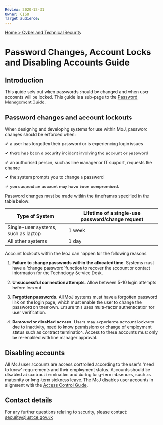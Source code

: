 ```yaml
---
Review: 2020-12-31
Owner: CISO
Target audience:
---
```


[Home > Cyber and Technical Security](home-security-policies-guides.md)

# Password Changes, Account Locks and Disabling Accounts Guide

## Introduction

This guide sets out when passwords should be changed and when user accounts will be locked. This guide is a sub-page to the [Password Management Guide](password-management-guide.md).

## Password changes and account lockouts

When designing and developing systems for use within MoJ, password changes should be enforced when:

 ✔ a user has forgotten their password or is experiencing login issues

 ✔ there has been a security incident involving the account or password

 ✔ an authorised person, such as line manager or IT support, requests the change

 ✔ the system prompts you to change a password

 ✔ you suspect an account may have been compromised.

Password changes must be made within the timeframes specified in the table below:


| Type of System | Lifetime of a single-use password/change request|
|--- |---|
| Single-user systems, such as laptop | 1 week |
| All other systems | 1 day |

Account lockouts within the MoJ can happen for the following reasons:

1. **Failure to change passwords within the allocated time**. Systems must have a ‘change password’ function to recover the account or contact information for the Technology Service Desk.

2. **Unsuccessful connection attempts**. Allow between 5-10 login attempts before lockout.

3. **Forgotten passwords**. All MoJ systems must have a forgotten password link on the login page, which must enable the user to change the password on their own. Ensure this uses multi-factor authentication for user verification.

4. **Removed or disabled access**. Users may experience account lockouts due to inactivity, need to know permissions or change of employment status such as contract termination. Access to these accounts must only be re-enabled with line manager approval.

## Disabling accounts

All MoJ user accounts are access controlled according to the user's 'need to know' requirements and their employment status. Accounts should be disabled at contract termination and during long-term absences, such as maternity or long-term sickness leave. The MoJ disables user accounts in alignment with the [Access Control Guide](access-control-guide.md).

## Contact details

For any further questions relating to security, please contact: [security@justice.gov.uk](mailto:security@justice.gov.uk)
